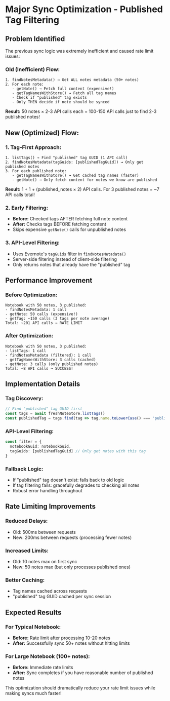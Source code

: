 # Major Sync Optimization - Published Tag Filtering

## Problem Identified

The previous sync logic was extremely inefficient and caused rate limit issues:

### Old (Inefficient) Flow:
```
1. findNotesMetadata() → Get ALL notes metadata (50+ notes)
2. For each note:
   - getNote() → Fetch full content (expensive!)
   - getTagNamesWithStore() → Fetch all tag names
   - Check if "published" tag exists
   - Only THEN decide if note should be synced
```

**Result:** 50 notes × 2-3 API calls each = 100-150 API calls just to find 2-3 published notes!

## New (Optimized) Flow:

### 1. Tag-First Approach:
```
1. listTags() → Find "published" tag GUID (1 API call)
2. findNotesMetadata(tagGuids: [publishedTagGuid]) → Only get published notes
3. For each published note:
   - getTagNamesWithStore() → Get cached tag names (faster)
   - getNote() → Only fetch content for notes we know are published
```

**Result:** 1 + 1 + (published_notes × 2) API calls. For 3 published notes = ~7 API calls total!

### 2. Early Filtering:
- **Before:** Checked tags AFTER fetching full note content
- **After:** Checks tags BEFORE fetching content
- Skips expensive `getNote()` calls for unpublished notes

### 3. API-Level Filtering:
- Uses Evernote's `tagGuids` filter in `findNotesMetadata()`
- Server-side filtering instead of client-side filtering
- Only returns notes that already have the "published" tag

## Performance Improvement

### Before Optimization:
```
Notebook with 50 notes, 3 published:
- findNotesMetadata: 1 call
- getNote: 50 calls (expensive!)
- getTag: ~150 calls (3 tags per note average)
Total: ~201 API calls → RATE LIMIT
```

### After Optimization:
```
Notebook with 50 notes, 3 published:
- listTags: 1 call
- findNotesMetadata (filtered): 1 call
- getTagNamesWithStore: 3 calls (cached)
- getNote: 3 calls (only published notes)
Total: ~8 API calls → SUCCESS!
```

## Implementation Details

### Tag Discovery:
```typescript
// Find "published" tag GUID first
const tags = await freshNoteStore.listTags()
const publishedTag = tags.find(tag => tag.name.toLowerCase() === 'published')
```

### API-Level Filtering:
```typescript
const filter = {
  notebookGuid: notebookGuid,
  tagGuids: [publishedTagGuid] // Only get notes with this tag
}
```

### Fallback Logic:
- If "published" tag doesn't exist: falls back to old logic
- If tag filtering fails: gracefully degrades to checking all notes
- Robust error handling throughout

## Rate Limiting Improvements

### Reduced Delays:
- Old: 500ms between requests
- New: 200ms between requests (processing fewer notes)

### Increased Limits:
- Old: 10 notes max on first sync
- New: 50 notes max (but only processes published ones)

### Better Caching:
- Tag names cached across requests
- "published" tag GUID cached per sync session

## Expected Results

### For Typical Notebook:
- **Before:** Rate limit after processing 10-20 notes
- **After:** Successfully sync 50+ notes without hitting limits

### For Large Notebook (100+ notes):
- **Before:** Immediate rate limits
- **After:** Sync completes if you have reasonable number of published notes

This optimization should dramatically reduce your rate limit issues while making syncs much faster!